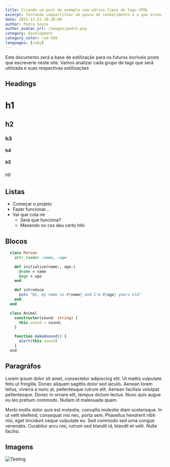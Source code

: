 ```yaml
---
title: Criando um post de exemplo com vários tipos de tags HTML
excerpt: Tentando compartilhar um pouco de conhecimento e o que estou fazendo através deste blog...
date: 2022-11-21 20:30:00
author: Pedro Souza
author_avatar_url: /images/pedro.png
category: development
category_color: red-500
languages: [ruby]
---
```


Este documento será a base de estilização para os futuros incríveis posts que escreverie neste site.
Vamos analizar cada grupo de tags que será utilizada e suas respectivas estilizações

## Headings

# h1

## h2

### h3

#### h4

##### h5

###### h6

## Listas

- Começar o projeto
- Fazer funcionar...
- Vai que cola né
  - Será que funciona?
  - Mexendo no css deu certo hihi

## Blocos

```ruby
  class Person
    attr_reader :name, :age

    def initialize(name:, age:)
      @name = name
      @age = age
    end

    def introduce
      puts "Hi, my name is #{name} and I'm #{age} years old"
    end
  end
```

```ts
  class Animal
    constructor(sound: string) {
      this.sound = sound;
    }

    function makeAsound() {
      alert(this.sound)
    }
  end
```

## Paragráfos

Lorem ipsum dolor sit amet, consectetur adipiscing elit. Ut mattis vulputate felis ut fringilla. Donec aliquam sagittis dolor sed iaculis. Aenean lorem tellus, viverra a nunc at, pellentesque rutrum elit. Aenean facilisis volutpat pellentesque. Donec in ornare elit, tempus dictum lectus. Nunc quis augue eu leo pretium commodo. Nullam id malesuada quam.

Morbi mollis dolor quis est molestie, convallis molestie diam scelerisque. In ut velit eleifend, consequat nisi nec, porta sem. Phasellus hendrerit nibh nisi, eget tincidunt neque vulputate eu. Sed commodo sed urna congue venenatis. Curabitur arcu nisi, rutrum sed blandit id, blandit et velit. Nulla facilisi.

## Imagens

![Testing](/images/pedro.png)
